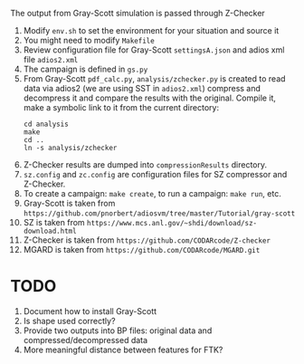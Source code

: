 The output from Gray-Scott simulation is passed through Z-Checker

1. Modify `env.sh` to set the environment for your situation and source it
2. You might need to modify `Makefile`
3. Review configuration file for Gray-Scott `settingsA.json` and adios xml file `adios2.xml`
4. The campaign is defined in `gs.py`
5. From Gray-Scott `pdf_calc.py`, `analysis/zchecker.py` is created to read data via adios2 (we are using SST in `adios2.xml`)
   compress and decompress it and compare the results with the original. Compile it, make a symbolic link to it from the current
   directory:
   ```
   cd analysis
   make
   cd ..
   ln -s analysis/zchecker
   ```
6. Z-Checker results are dumped into `compressionResults`
   directory.
7. `sz.config` and `zc.config` are configuration files for SZ compressor and Z-Checker.
8. To create a campaign: `make create`, to run a campaign: `make run`, etc.
9. Gray-Scott is taken from `https://github.com/pnorbert/adiosvm/tree/master/Tutorial/gray-scott`
10. SZ is taken from `https://www.mcs.anl.gov/~shdi/download/sz-download.html`
11. Z-Checker is taken from `https://github.com/CODARcode/Z-checker`
12. MGARD is taken from `https://github.com/CODARcode/MGARD.git`

# TODO

1. Document how to install Gray-Scott
2. Is shape used correctly?
3. Provide two outputs into BP files: original data and compressed/decompressed data
4. More meaningful distance between features for FTK?



